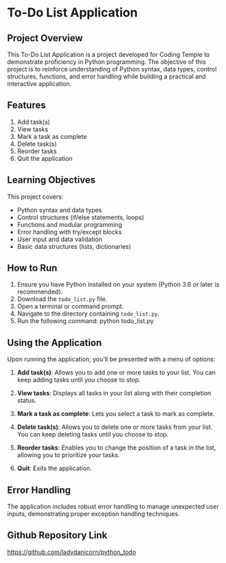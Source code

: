 # To-Do List Application

## Project Overview
This To-Do List Application is a project developed for Coding Temple to demonstrate proficiency in Python programming. The objective of this project is to reinforce understanding of Python syntax, data types, control structures, functions, and error handling while building a practical and interactive application.

## Features
1. Add task(s)
2. View tasks
3. Mark a task as complete
4. Delete task(s)
5. Reorder tasks
6. Quit the application

## Learning Objectives
This project covers:
- Python syntax and data types
- Control structures (if/else statements, loops)
- Functions and modular programming
- Error handling with try/except blocks
- User input and data validation
- Basic data structures (lists, dictionaries)

## How to Run
1. Ensure you have Python installed on your system (Python 3.6 or later is recommended).
2. Download the `todo_list.py` file.
3. Open a terminal or command prompt.
4. Navigate to the directory containing `todo_list.py`.
5. Run the following command:  python todo_list.py


## Using the Application
Upon running the application, you'll be presented with a menu of options:

1. **Add task(s)**: Allows you to add one or more tasks to your list. You can keep adding tasks until you choose to stop.

2. **View tasks**: Displays all tasks in your list along with their completion status.

3. **Mark a task as complete**: Lets you select a task to mark as complete.

4. **Delete task(s)**: Allows you to delete one or more tasks from your list. You can keep deleting tasks until you choose to stop.

5. **Reorder tasks**: Enables you to change the position of a task in the list, allowing you to prioritize your tasks.

6. **Quit**: Exits the application.

## Error Handling
The application includes robust error handling to manage unexpected user inputs, demonstrating proper exception handling techniques.

## Github Repository Link
https://github.com/ladydanicorn/python_todo
